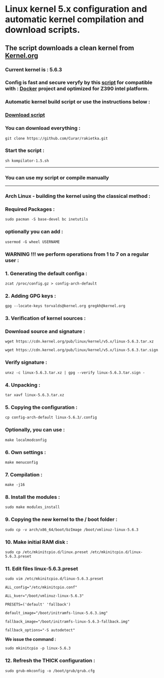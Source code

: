 
# Linux kernel 5.x configuration and automatic kernel compilation and download scripts.
## The script downloads a clean kernel from [Kernel.org](https://kernel.org)
### Current kernel is : 5.6.3
### Config is fast and secure veryfy by this [script](https://github.com/moby/moby/blob/master/contrib/check-config.sh) for compatible with : [Docker](https://docs.docker.com) project and optimized for Z390 intel platform.
### Automatic kernel build script or use the instructions below :
### [Download script](https://github.com/Curar/rakietka/releases/download/1.5/kompilator-1.5.sh)
### You can download everything :
`git clone https://github.com/Curar/rakietka.git`
### Start the script :
`sh kompilator-1.5.sh`
***
### You can use my script or compile manually
***
### Arch Linux - building the kernel using the classical method :
### Required Packages :
`sudo pacman -S base-devel bc inetutils`
### optionally you can add :
`usermod -G wheel USERNAME`
### WARNING !!! we perform operations from 1 to 7 on a regular user :
### 1. Generating the default configa :
 `zcat /proc/config.gz > config-arch-default`
### 2. Adding GPG keys :
 `gpg --locate-keys torvalds@kernel.org gregkh@kernel.org`
### 3. Verification of kernel sources :
### Download source and signature :
 `wget https://cdn.kernel.org/pub/linux/kernel/v5.x/linux-5.6.3.tar.xz`

 `wget https://cdn.kernel.org/pub/linux/kernel/v5.x/linux-5.6.3.tar.sign`
### Verify signature :
 `unxz -c linux-5.6.3.tar.xz | gpg --verify linux-5.6.3.tar.sign -`
### 4. Unpacking :
 `tar xavf linux-5.6.3.tar.xz`
### 5. Copying the configuration :
 `cp config-arch-default linux-5.6.3/.config`
### Optionally, you can use :
 `make localmodconfig`
### 6. Own settings :
 `make menuconfig`
### 7. Compilation :
 `make -j16`
### 8. Install the modules :
 `sudo make modules_install`
### 9. Copying the new kernel to the / boot folder :
 `sudo cp -v arch/x86_64/boot/bzImage /boot/vmlinuz-linux-5.6.3`
### 10. Make initial RAM disk :
 `sudo cp /etc/mkinitcpio.d/linux.preset /etc/mkinitcpio.d/linux-5.6.3.preset`
### 11. Edit files linux-5.6.3.preset
 `sudo vim /etc/mkinitcpio.d/linux-5.6.3.preset`

 ```
 ALL_config="/etc/mkinitcpio.conf"

 ALL_kver="/boot/vmlinuz-linux-5.6.3"

 PRESETS=('default' 'fallback')

 default_image="/boot/initramfs-linux-5.6.3.img"

 fallback_image="/boot/initramfs-linux-5.6.3-fallback.img"

 fallback_options="-S autodetect"
 ```

**We issue the command :**

 `sudo mkinitcpio -p linux-5.6.3`

### 12. Refresh the THICK configuration :
 `sudo grub-mkconfig -o /boot/grub/grub.cfg`

